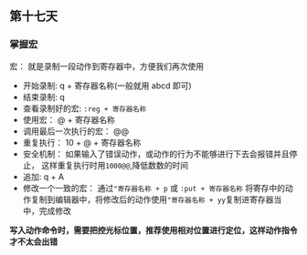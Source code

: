 ## 第十七天

### 掌握宏

宏： 就是录制一段动作到寄存器中，方便我们再次使用

- 开始录制: q + 寄存器名称(一般就用 abcd 即可)
- 结束录制: q
- 查看录制好的宏: `:reg + 寄存器名称`
- 使用宏： @ + 寄存器名称
- 调用最后一次执行的宏： @@
- 重复执行： 10 + @ + 寄存器名称
- 安全机制： 如果输入了错误动作，或动作的行为不能够进行下去会报错并且停止， 这样重复执行时用`1000@@`,降低数数的时间
- 追加: q + A
- 修改一个一致的宏： 通过`"寄存器名称 + p` 或 `:put + 寄存器名称` 将寄存中的动作复制到编辑器中，将修改后的动作使用`"寄存器名称 + yy`复制进寄存器当中，完成修改

**写入动作命令时，需要把控光标位置，推荐使用相对位置进行定位，这样动作指令才不太会出错**

